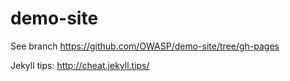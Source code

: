 # demo-site

See branch https://github.com/OWASP/demo-site/tree/gh-pages

Jekyll tips:
http://cheat.jekyll.tips/
